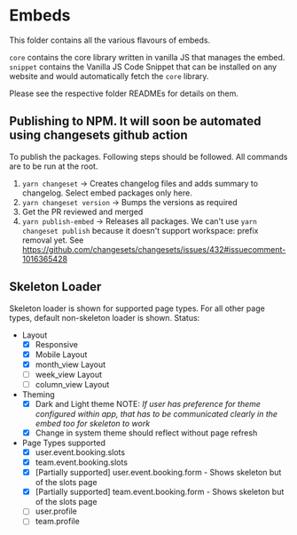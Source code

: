 # Embeds

This folder contains all the various flavours of embeds.

`core` contains the core library written in vanilla JS that manages the embed.
`snippet` contains the Vanilla JS Code Snippet that can be installed on any website and would automatically fetch the `core` library.

Please see the respective folder READMEs for details on them.

## Publishing to NPM. It will soon be automated using changesets github action

To publish the packages. Following steps should be followed. All commands are to be run at the root.

1. `yarn changeset` -> Creates changelog files and adds summary to changelog. Select embed packages only here.
2. `yarn changeset version` -> Bumps the versions as required
3. Get the PR reviewed and merged
4. `yarn publish-embed` -> Releases all packages. We can't use `yarn changeset publish` because it doesn't support workspace: prefix removal yet. See https://github.com/changesets/changesets/issues/432#issuecomment-1016365428

## Skeleton Loader

Skeleton loader is shown for supported page types. For all other page types, default non-skeleton loader is shown.
Status:

- Layout
  - [x] Responsive
  - [x] Mobile Layout
  - [x] month_view Layout
  - [ ] week_view Layout
  - [ ] column_view Layout
- Theming
  - [x] Dark and Light theme
        NOTE: _If user has preference for theme configured within app, that has to be communicated clearly in the embed too for skeleton to work_
  - [x] Change in system theme should reflect without page refresh
- Page Types supported
  - [x] user.event.booking.slots
  - [x] team.event.booking.slots
  - [x] [Partially supported] user.event.booking.form - Shows skeleton but of the slots page
  - [x] [Partially supported] team.event.booking.form - Shows skeleton but of the slots page
  - [ ] user.profile
  - [ ] team.profile
